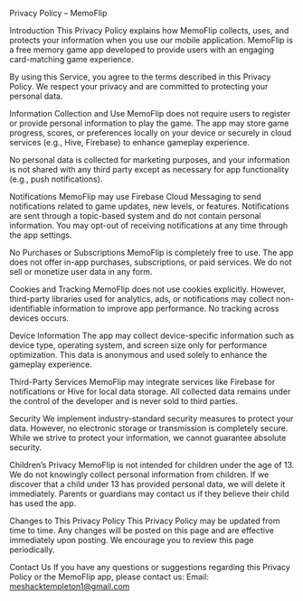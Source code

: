 Privacy Policy – MemoFlip

Introduction
This Privacy Policy explains how MemoFlip collects, uses, and protects your information when you use our mobile application. MemoFlip is a free memory game app developed to provide users with an engaging card-matching game experience.

By using this Service, you agree to the terms described in this Privacy Policy. We respect your privacy and are committed to protecting your personal data.

Information Collection and Use
MemoFlip does not require users to register or provide personal information to play the game. The app may store game progress, scores, or preferences locally on your device or securely in cloud services (e.g., Hive, Firebase) to enhance gameplay experience.

No personal data is collected for marketing purposes, and your information is not shared with any third party except as necessary for app functionality (e.g., push notifications).

Notifications
MemoFlip may use Firebase Cloud Messaging to send notifications related to game updates, new levels, or features. Notifications are sent through a topic-based system and do not contain personal information. You may opt-out of receiving notifications at any time through the app settings.

No Purchases or Subscriptions
MemoFlip is completely free to use. The app does not offer in-app purchases, subscriptions, or paid services. We do not sell or monetize user data in any form.

Cookies and Tracking
MemoFlip does not use cookies explicitly. However, third-party libraries used for analytics, ads, or notifications may collect non-identifiable information to improve app performance. No tracking across devices occurs.

Device Information
The app may collect device-specific information such as device type, operating system, and screen size only for performance optimization. This data is anonymous and used solely to enhance the gameplay experience.

Third-Party Services
MemoFlip may integrate services like Firebase for notifications or Hive for local data storage. All collected data remains under the control of the developer and is never sold to third parties.

Security
We implement industry-standard security measures to protect your data. However, no electronic storage or transmission is completely secure. While we strive to protect your information, we cannot guarantee absolute security.

Children’s Privacy
MemoFlip is not intended for children under the age of 13. We do not knowingly collect personal information from children. If we discover that a child under 13 has provided personal data, we will delete it immediately. Parents or guardians may contact us if they believe their child has used the app.

Changes to This Privacy Policy
This Privacy Policy may be updated from time to time. Any changes will be posted on this page and are effective immediately upon posting. We encourage you to review this page periodically.

Contact Us
If you have any questions or suggestions regarding this Privacy Policy or the MemoFlip app, please contact us:
Email: meshacktempleton1@gmail.com
